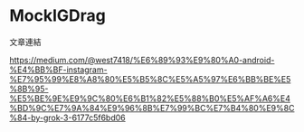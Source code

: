 # MockIGDrag

文章連結

https://medium.com/@west7418/%E6%89%93%E9%80%A0-android-%E4%BB%BF-instagram-%E7%95%99%E8%A8%80%E5%B5%8C%E5%A5%97%E6%BB%BE%E5%8B%95-%E5%BE%9E%E9%9C%80%E6%B1%82%E5%88%B0%E5%AF%A6%E4%BD%9C%E7%9A%84%E9%96%8B%E7%99%BC%E7%B4%80%E9%8C%84-by-grok-3-6177c5f6bd06

